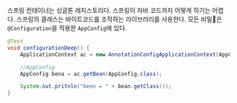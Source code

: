 스프링 컨테이너는 싱글톤 레지스토리다. 스프링이 자바 코드까지 어떻게 하기는 어렵다.
스프링의 클래스는 바이트코드를 조작하는 라이브러리를 사용한다.
모든 비밀은 `@Configuration`을 적용한 `AppConfig`에 있다.

```java
@Test
void configurationDeep() {
	ApplicationContext ac = new AnnotationConfigApplicationContext(AppConfig.class);

	//AppConfig
	AppConfig bena = ac.getBean(AppConfig.class);

	System.out.pritnln("been = " + bean.getClass());
}
```


